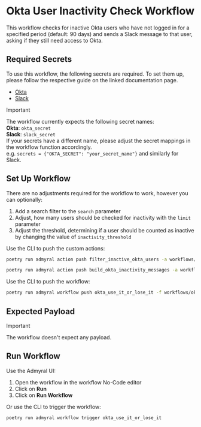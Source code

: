 # Okta User Inactivity Check Workflow

This workflow checks for inactive Okta users who have not logged in for a specified period (default: 90 days) and sends a Slack message to that user, asking if they still need access to Okta.

## Required Secrets

To use this workflow, the following secrets are required. To set them up, please follow the respective guide on the linked documentation page.

- [Okta](https://docs.admyral.dev/integrations/okta/okta)
- [Slack](https://docs.admyral.dev/integrations/slack/slack)

> [!IMPORTANT]
> The workflow currently expects the following secret names: \
> **Okta**: `okta_secret` \
> **Slack**: `slack_secret` \
> If your secrets have a different name, please adjust the secret mappings in the workflow function accordingly. \
> e.g. `secrets = {"OKTA_SECRET": "your_secret_name"}` and similarly for Slack.

## Set Up Workflow

There are no adjustments required for the workflow to work, however you can optionally:

1. Add a search filter to the `search` parameter
2. Adjust, how many users should be checked for inactivity with the `limit` parameter
3. Adjust the threshold, determining if a user should be counted as inactive by changing the value of `inactivity_threshold`

Use the CLI to push the custom actions:

```bash
poetry run admyral action push filter_inactive_okta_users -a workflows/okta_use_it_or_lose_it/okta_use_it_or_lose_it.py
```

```bash
poetry run admyral action push build_okta_inactivity_messages -a workflows/okta_use_it_or_lose_it/okta_use_it_or_lose_it.py
```

Use the CLI to push the workflow:

```bash
poetry run admyral workflow push okta_use_it_or_lose_it -f workflows/okta_use_it_or_lose_it/okta_use_it_or_lose_it.py --activate
```

## Expected Payload

> [!IMPORTANT]
> The workflow doesn't expect any payload.

## Run Workflow

Use the Admyral UI:

1. Open the workflow in the workflow No-Code editor
2. Click on **Run**
3. Click on **Run Workflow**

Or use the CLI to trigger the workflow:

```bash
poetry run admyral workflow trigger okta_use_it_or_lose_it
```
